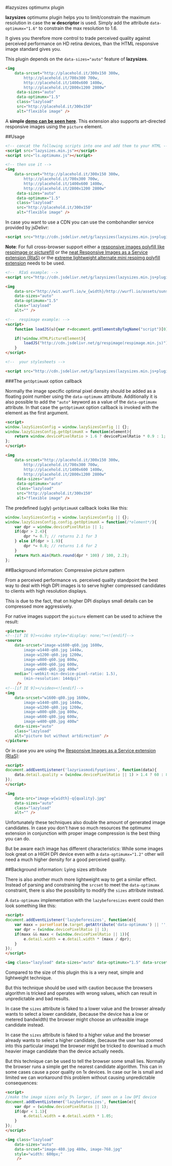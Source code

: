#lazysizes optimumx plugin

**lazysizes** optimumx plugin helps you to limit/constrain the maximum resolution in case the **w descriptor** is used. Simply add the attribute ``data-optimumx="1.6"`` to constrain the max resolution to 1.6.

It gives you therefore more control to trade perceived quality against perceived performance on HD retina devices, than the HTML responsive image standard gives you.

This plugin depends on the ``data-sizes="auto"`` feature of **lazysizes**.

```html
<img
    data-srcset="http://placehold.it/300x150 300w,
    	http://placehold.it/700x300 700w,
    	http://placehold.it/1400x600 1400w,
    	http://placehold.it/2800x1200 2800w"
     data-sizes="auto"
     data-optimumx="1.5"
     class="lazyload"
     src="http://placehold.it/300x150"
     alt="flexible image" />
```

A **simple [demo can be seen here](http://afarkas.github.io/lazysizes/optimumx/)**. This extension also supports art-directed responsive images using the ``picture`` element.

##Usage

```html
<!-- concat the following scripts into one and add them to your HTML -->
<script src="lazysizes.min.js"></script>
<script src="ls.optimumx.js"></script>

<!-- then use it -->
<img
    data-srcset="http://placehold.it/300x150 300w,
    	http://placehold.it/700x300 700w,
    	http://placehold.it/1400x600 1400w,
    	http://placehold.it/2800x1200 2800w"
     data-sizes="auto"
     data-optimumx="1.5"
     class="lazyload"
     src="http://placehold.it/300x150"
     alt="flexible image" />
```

In case you want to use a CDN you can use the combohandler service provided by jsDelivr:

```html
<script src="http://cdn.jsdelivr.net/g/lazysizes(lazysizes.min.js+plugins/optimumx/ls.optimumx.min.js)" async=""></script>
```

**Note**: For full cross-browser support either a [responsive images polyfill like respimage or picturefill](https://github.com/aFarkas/respimage) or the [neat Responsive Images as a Service extension (RIaS)](../rias) or the [extreme lightweight alternate mini respimg polyfill extension](../respimg) needs to be used.

```html
<!--  RIaS example: -->
<script src="http://cdn.jsdelivr.net/g/lazysizes(lazysizes.min.js+plugins/optimumx/ls.optimumx.min.js+plugins/rias/ls.rias.min.js)" async=""></script>

<img
    data-src="http://wit.wurfl.io/w_{width}/http://wurfl.io/assets/sunsetbeach.jpg"
	data-sizes="auto"
	data-optimumx="1.5"
	class="lazyload"
	alt="" />
```

```html
<!--  respimage example: -->
<script>
    function loadJS(u){var r=document.getElementsByTagName("script")[0],s=document.createElement("script");s.src=u;r.parentNode.insertBefore(s,r);}

    if(!window.HTMLPictureElement){
        loadJS("http://cdn.jsdelivr.net/g/respimage(respimage.min.js)");
    }
</script>

<!--  your stylesheets -->

<script src="http://cdn.jsdelivr.net/g/lazysizes(lazysizes.min.js+plugins/optimumx/ls.optimumx.min.js)" async=""></script>
```

###The ``getOptimumX`` option callback

Normally the image specific optimal pixel density should be added as a floating point number using the ``data-optimumx`` attribute. Additionally it is also possible to add the ``"auto"`` keyword as a value of the ``data-optimumx`` attribute. In that case the ``getOptimumX`` option callback is invoked with the element as the first argument.

```html
<script>
window.lazySizesConfig = window.lazySizesConfig || {};
window.lazySizesConfig.getOptimumX = function(element){
    return window.devicePixelRatio > 1.6 ? devicePixelRatio * 0.9 : 1;
};
</script>

<img
    data-srcset="http://placehold.it/300x150 300w,
    	http://placehold.it/700x300 700w,
    	http://placehold.it/1400x600 1400w,
    	http://placehold.it/2800x1200 2800w"
     data-sizes="auto"
     data-optimumx="auto"
     class="lazyload"
     src="http://placehold.it/300x150"
     alt="flexible image" />
```

The predefined (ugly) ``getOptimumX`` callback looks like this:

```js
window.lazySizesConfig = window.lazySizesConfig || {};
window.lazySizesConfig.config.getOptimumX = function(/*element*/){
    var dpr = window.devicePixelRatio || 1;
    if(dpr > 2.4){
        dpr *= 0.7; // returns 2.1 for 3
    } else if(dpr > 1.9){
        dpr *= 0.8; // returns 1.6 for 2
    }
    return Math.min(Math.round(dpr * 100) / 100, 2.2);
};
```

##<a name="compressive-picture-pattern"></a>Background information: Compressive picture pattern

From a perceived performance vs. perceived quality standpoint the best way to deal with High DPI images is to serve higher compressed candidates to clients with high resolution displays.

This is due to the fact, that on higher DPI displays small details can be compressed more aggressively.

For native images support the ``picture`` element can be used to achieve the result:

```html
<picture>
<!--[if IE 9]><video style="display: none;"><![endif]-->
<source
    data-srcset="image-w1600-q60.jpg 1600w,
        image-w1440-q60.jpg 1440w,
        image-w1200-q60.jpg 1200w,
        image-w800-q60.jpg 800w,
        image-w600-q60.jpg 600w,
        image-w400-q60.jpg 400w"
    media="(-webkit-min-device-pixel-ratio: 1.5),
        (min-resolution: 144dpi)"
     />
<!--[if IE 9]></video><![endif]-->
<img
    data-srcset="w1600-q80.jpg 1600w,
        image-w1440-q80.jpg 1440w,
        image-w1200-q80.jpg 1200w,
        image-w800-q80.jpg 800w,
        image-w600-q80.jpg 600w,
        image-w400-q80.jpg 400w"
    data-sizes="auto"
    class="lazyload"
    alt="picture but without artdirection" />
</picture>
```

Or in case you are using the [Responsive Images as a Service extension (RIaS)](../rias):

```html
<script>
document.addEventListener('lazyriasmodifyoptions', function(data){
    data.detail.quality = (window.devicePixelRatio || 1) > 1.4 ? 60 : 80;
});
</script>

<img
    data-src="image-w{width}-q{quality}.jpg"
    data-sizes="auto"
    class="lazyload"
    alt="" />
```

Unfortunately these techniques also double the amount of generated image candidates. In case you don't have so much resources the optimumx extension in conjunction with proper image compression is the best thing you can do.

But be aware each image has different characteristics: While some images look great on a HIGH DPI device even with a ``data-optimumx="1.2"`` other will need a much higher density for a good perceived quality.

##<a name="lying-sizes"></a>Background information: Lying sizes attribute

There is also another much more lightweight way to get a similar effect. Instead of parsing and constraining the ``srcset`` to meet the ``data-optimumx`` constraint, there is also the possibility to modify the ``sizes`` attribute instead.

A ``data-optimumx`` implementation with the ``lazybeforesizes`` event could then look something like this:

```html
<script>
document.addEventListener('lazybeforesizes', function(e){
    var maxx = parseFloat(e.target.getAttribute('data-optimumx') || '', 10);
    var dpr = (window.devicePixelRatio || 1);
    if(maxx && maxx < (window.devicePixelRatio || 1)){
        e.detail.width = e.detail.width * (maxx / dpr);
    }
});
</script>

<img class="lazyload" data-sizes="auto" data-optimumx="1.5" data-srcset="..." />
```

Compared to the size of this plugin this is a very neat, simple and lightweight technique.

But this technique should be used with caution because the browsers algorithm is tricked and operates with wrong values, which can result in unpredictable and bad results.

In case the ``sizes`` attribute is faked to a lower value and the browser already wants to select a lower candidate, (because the device has a low or metered bandwidth) the browser might choose an unfeasible image candidate instead.

In case the ``sizes`` attribute is faked to a higher value and the browser already wants to select a higher candidate, (because the user has zoomed into this particular image) the browser might be tricked to download a much heavier image candidate than the device actually needs.

But this technique can be used to tell the browser some small lies. Normally the browser runs a simple get the nearest candidate algorithm. This can in some cases cause a poor quality on 1x devices. In case our lie is small and limited we can workaround this problem without causing unpredictable consequences:

```html
<script>
//make the image sizes only 5% larger, if seen on a low DPI device
document.addEventListener('lazybeforesizes', function(e){
    var dpr = (window.devicePixelRatio || 1);
    if(dpr < 1.1){
        e.detail.width = e.detail.width * 1.05;
    }
});
</script>

<img class="lazyload"
    data-sizes="auto"
    data-srcset="image-480.jpg 480w, image-768.jpg"
    style="width: 600px;"
     />
```
